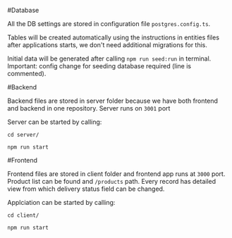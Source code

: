 #Database 

All the DB settings are stored in configuration file `postgres.config.ts`.

Tables will be created automatically using the instructions in entities files after applications starts, we don't need additional migrations for this.

Initial data will be generated after calling `npm run seed:run` in terminal. Important: config change for seeding database required (line is commented).

#Backend

Backend files are stored in server folder because we have both frontend and backend in one repository. Server runs on `3001` port

Server can be started by calling:

`cd server/`

`npm run start`

#Frontend

Frontend files are stored in client folder and frontend app runs at `3000` port.
Product list can be found and `/products` path. Every record has detailed view from which delivery status field can be changed.

Applciation can be started by calling:

`cd client/`

`npm run start`
